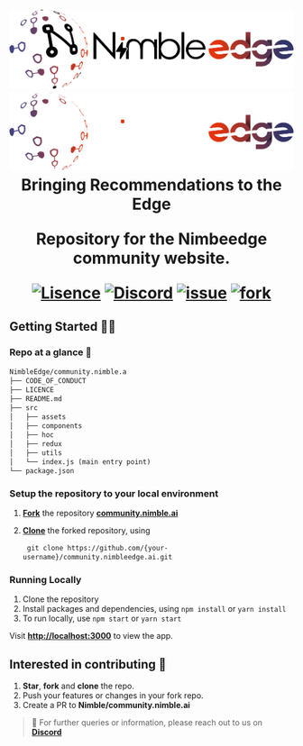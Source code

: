 <h1 align="center">

  <br>
  <img src="./assets/Black_logo.png#gh-light-mode-only" alt="RecoEdge"/ height="140" width="550">
  <img src="./assets/White_logo.png#gh-dark-mode-only" alt="RecoEdge"/ height="140" width="550">
  <br>
  Bringing Recommendations to the Edge
  <br>
    
<div align="center">
    <p>
    Repository for the Nimbeedge community website.
    </p>
    <p align="center">
        <a href=""><img src="https://img.shields.io/github/license/NimbleEdge/RecoEdge?style=plastic" alt="Lisence"></a>
        <a href="https://nimbleedge.ai/discord"><img src="https://img.shields.io/discord/889803721339445288?color=purple&label=Discord&style=plastic" alt="Discord"></a>
        <a href="https://github.com/NimbleEdge/community.nimbleedge.ai/issues"><img src="https://img.shields.io/github/issues/NimbleEdge/community.nimbleedge.ai?style=plastic" alt="issue" /></a>
        <a href="https://github.com/NimbleEdge/community.nimbleedge.ai"><img src="https://img.shields.io/github/forks/NimbleEdge/community.nimbleedge.ai?style=plastic" alt="fork" /></a>
    </p>
</div>


<!-- Intro -->


<!-- Quick start -->
## Getting Started  👨‍💻

### Repo at a glance 📌
```
NimbleEdge/community.nimble.a
├── CODE_OF_CONDUCT
├── LICENCE
├── README.md
├── src
│   ├── assets  
│   ├── components
│   ├── hoc
│   ├── redux
│   ├── utils
│   └── index.js (main entry point)
└── package.json
```

### Setup the repository to your local environment

1. **[Fork](https://docs.github.com/en/get-started/quickstart/fork-a-repo)** the repository **[community.nimble.ai](https://github.com/NimbleEdge/community.nimbleedge.ai)**

2. **[Clone](https://docs.github.com/en/repositories/creating-and-managing-repositories/cloning-a-repository)** the forked repository, using
   ```
    git clone https://github.com/{your-username}/community.nimbleedge.ai.git
    ```

### Running Locally

1. Clone the repository
2.  Install packages and dependencies, using ```npm install``` or ```yarn install```
3. To run locally, use ```npm start``` or ```yarn start```     

Visit **[http://localhost:3000](http:localhost:3000)** to view the app.

## Interested in contributing  🎯
1. **Star**, **fork** and **clone** the repo.
2. Push your features or changes in your fork repo.
3. Create a PR to **Nimble/community.nimble.ai**

>  💬 For further queries or information, please reach out to us on **[Discord](https://nimbleedge.ai/discord)** <br>
